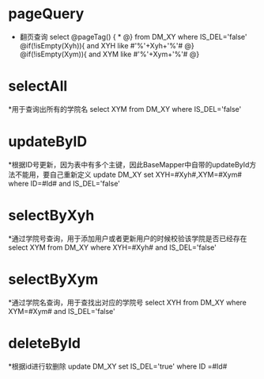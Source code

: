 pageQuery
===
* 翻页查询
select       @pageTag() {
                          *
                     @}
                        from DM_XY where IS_DEL='false'
                                        @if(!isEmpty(Xyh)){
                                            and XYH like #'%'+Xyh+'%'#
                                        @}
                                        @if(!isEmpty(Xym)){
                                            and XYM like #'%'+Xym+'%'#
                                        @}
                                        
                                        
selectAll
===
*用于查询出所有的学院名
select XYM from DM_XY where IS_DEL='false'
                                        
updateByID
===
*根据ID号更新，因为表中有多个主键，因此BaseMapper中自带的updateById方法不能用，要自己重新定义
update DM_XY set XYH=#Xyh#,XYM=#Xym# where ID=#Id# and IS_DEL='false'

selectByXyh
===
*通过学院号查询，用于添加用户或者更新用户的时候校验该学院是否已经存在
select XYM from DM_XY where XYH=#Xyh# and IS_DEL='false'   

selectByXym
===
*通过学院名查询，用于查找出对应的学院号
select XYH from DM_XY where XYM=#Xym# and IS_DEL='false'

deleteById
===
*根据id进行软删除
update DM_XY set IS_DEL='true' where ID =#Id#

